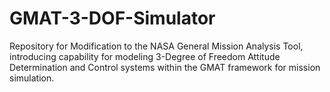 # GMAT-3-DOF-Simulator
Repository for Modification to the NASA General Mission Analysis Tool, introducing capability for modeling 3-Degree of Freedom Attitude Determination and Control systems within the GMAT framework for mission simulation.
